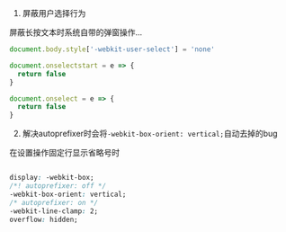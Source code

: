 1. 屏蔽用户选择行为

屏蔽长按文本时系统自带的弹窗操作...

```javascript
document.body.style['-webkit-user-select'] = 'none'

document.onselectstart = e => {
  return false
}

document.onselect = e => {
  return false
}

```

2. 解决autoprefixer时会将`-webkit-box-orient: vertical;`自动去掉的bug

在设置操作固定行显示省略号时

```css

display: -webkit-box;
/*! autoprefixer: off */
-webkit-box-orient: vertical;
/* autoprefixer: on */
-webkit-line-clamp: 2;
overflow: hidden;

```



